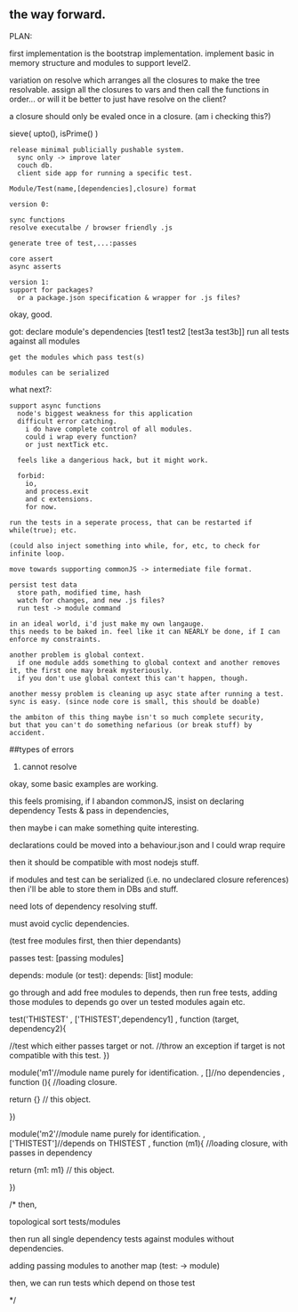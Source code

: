 
## the way forward.

  PLAN:
  
  first implementation is the bootstrap implementation.
  implement basic in memory structure and modules to support level2.
  
  variation on resolve which arranges all the closures to make the tree resolvable. assign all the closures to vars and then call the functions in order... or will it be better to just have resolve on the client?

  a closure should only be evaled once in a closure. (am i checking this?)

  sieve(
    upto(),
    isPrime()
    ) 
  
    release minimal publicially pushable system.
      sync only -> improve later
      couch db.
      client side app for running a specific test.

    Module/Test(name,[dependencies],closure) format
    
    version 0:
    
    sync functions
    resolve executalbe / browser friendly .js
    
    generate tree of test,...:passes

    core assert
    async asserts
    
    version 1:  
    support for packages?
      or a package.json specification & wrapper for .js files?

  okay, good.
  
  got:
    declare module's dependencies 
      [test1 test2 [test3a test3b]]
    run all tests against all modules
    
    get the modules which pass test(s)
    
    modules can be serialized
    
  what next?:
  
    support async functions
      node's biggest weakness for this application
      difficult error catching.
        i do have complete control of all modules. 
        could i wrap every function?
        or just nextTick etc.

      feels like a dangerious hack, but it might work.

      forbid:
        io,
        and process.exit 
        and c extensions.
        for now.

    run the tests in a seperate process, that can be restarted if while(true); etc.

    (could also inject something into while, for, etc, to check for infinite loop.

    move towards supporting commonJS -> intermediate file format.

    persist test data
      store path, modified time, hash
      watch for changes, and new .js files?
      run test -> module command

    in an ideal world, i'd just make my own langauge.
    this needs to be baked in. feel like it can NEARLY be done, if I can enforce my constraints.
    
    another problem is global context.
      if one module adds something to global context and another removes it, the first one may break mysteriously.
      if you don't use global context this can't happen, though.

    another messy problem is cleaning up asyc state after running a test. 
    sync is easy. (since node core is small, this should be doable)
      
    the ambiton of this thing maybe isn't so much complete security, 
    but that you can't do something nefarious (or break stuff) by accident.

##types of errors

1. cannot resolve

okay, some basic examples are working.

this feels promising, 
  if I abandon commonJS, 
  insist on declaring dependency Tests
  & pass in dependencies,
  
  then maybe i can make something quite interesting.
  
  declarations could be moved into a behaviour.json and I could wrap require
  
  then it should be compatible with most nodejs stuff.
  
  if modules and test can be serialized 
    (i.e. no undeclared closure references) 
    then i'll be able to store them in DBs and stuff.
  
  need lots of dependency resolving stuff.
  
  must avoid cyclic dependencies.
  
  (test free modules first, then thier dependants)
  
  passes
    test: [passing modules]

  depends:
    module (or test):
      depends: [list]
    module: 

      
  go through and add free modules to depends,
    then run free tests, adding those modules to depends
    go over un tested modules again etc.

  



test('THISTEST'
, ['THISTEST',dependency1]
, function (target, dependency2){

  //test which either passes target or not.
  //throw an exception if target is not compatible with this test.
})

module('m1'//module name purely for identification.
, []//no dependencies
, function (){ //loading closure.

  return {} // this object.

})

module('m2'//module name purely for identification.
, ['THISTEST']//depends on THISTEST
, function (m1){ //loading closure, with passes in dependency

  return {m1: m1} // this object.

})


/*
then, 

topological sort tests/modules

then run all single dependency tests against modules without dependencies.

adding passing modules to another map (test: -> module)

then, we can run tests which depend on those test

*/
